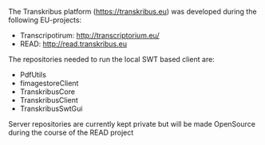 The Transkribus platform (https://transkribus.eu) was developed during the following EU-projects:

- Transcripotirum: http://transcriptorium.eu/
- READ: http://read.transkribus.eu

The repositories needed to run the local SWT based client are:

- PdfUtils
- fimagestoreClient
- TranskribusCore
- TranskribusClient
- TranskribusSwtGui

Server repositories are currently kept private but will be made OpenSource during the course of the READ project



